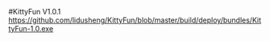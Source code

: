 #KittyFun V1.0.1
	https://github.com/lidusheng/KittyFun/blob/master/build/deploy/bundles/KittyFun-1.0.exe